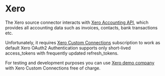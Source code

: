# Xero

The Xero source connector interacts with [Xero Accounting API](https://developer.xero.com/documentation/api/accounting/overview), which provides all accounting data such as invoices, contacts, bank transactions etc.

Unfortunately, it requires [Xero Custom Connections](https://developer.xero.com/documentation/guides/oauth2/custom-connections/) subscription to work as default Xero OAuth2 Authentication supports only short-lived access_tokens with frequently updated refresh_tokens.

For testing and development purposes you can use [Xero demo company](https://developer.xero.com/documentation/development-accounts/#accessing-the-xero-demo-company) with Xero Custom Connections free of charge.
